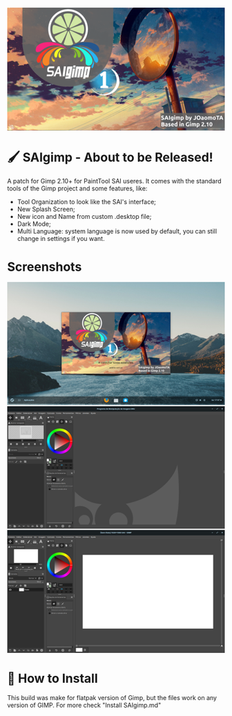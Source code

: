 ![alt text](https://github.com/JOaomoTAa17319/SAIgimp/blob/main/Images/gimp-splash1.png?raw=true)
# 🖌 SAIgimp - About to be Released!
A patch for Gimp 2.10+ for PaintTool SAI useres. It comes with the standard tools of the Gimp project and some features, like:
- Tool Organization to look like the SAI's interface;
- New Splash Screen;
- New icon and Name from custom .desktop file;
- Dark Mode;
- Multi Language: system language is now used by default, you can still change in settings if you want.
# Screenshots
![alt text](https://github.com/JOaomoTAa17319/SAIgimp/blob/main/Images/2.png?raw=true)
![alt text](https://github.com/JOaomoTAa17319/SAIgimp/blob/main/Images/3.png?raw=true?raw=true)
![alt text](https://github.com/JOaomoTAa17319/SAIgimp/blob/main/Images/4.png?raw=true?raw=true)
# 💾 How to Install
This build was make for flatpak version of Gimp, but the files work on any version of GIMP. For more check "Install SAIgimp.md"
